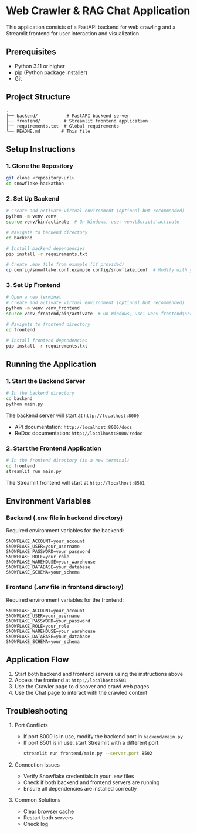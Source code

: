 # Web Crawler & RAG Chat Application

This application consists of a FastAPI backend for web crawling and a Streamlit frontend for user interaction and visualization.

## Prerequisites

- Python 3.11 or higher
- pip (Python package installer)
- Git

## Project Structure

```
.
├── backend/           # FastAPI backend server
├── frontend/         # Streamlit frontend application
├── requirements.txt  # Global requirements
└── README.md        # This file
```

## Setup Instructions

### 1. Clone the Repository

```bash
git clone <repository-url>
cd snowflake-hackathon
```

### 2. Set Up Backend

```bash
# Create and activate virtual environment (optional but recommended)
python -m venv venv
source venv/bin/activate  # On Windows, use: venv\Scripts\activate

# Navigate to backend directory
cd backend

# Install backend dependencies
pip install -r requirements.txt

# Create .env file from example (if provided)
cp config/snowflake.conf.example config/snowflake.conf  # Modify with your Snowflake credentials
```

### 3. Set Up Frontend

```bash
# Open a new terminal
# Create and activate virtual environment (optional but recommended)
python -m venv venv_frontend
source venv_frontend/bin/activate  # On Windows, use: venv_frontend\Scripts\activate

# Navigate to frontend directory
cd frontend

# Install frontend dependencies
pip install -r requirements.txt
```

## Running the Application

### 1. Start the Backend Server

```bash
# In the backend directory
cd backend
python main.py
```

The backend server will start at `http://localhost:8000`
- API documentation: `http://localhost:8000/docs`
- ReDoc documentation: `http://localhost:8000/redoc`

### 2. Start the Frontend Application

```bash
# In the frontend directory (in a new terminal)
cd frontend
streamlit run main.py
```

The Streamlit frontend will start at `http://localhost:8501`

## Environment Variables

### Backend (.env file in backend directory)
Required environment variables for the backend:
```
SNOWFLAKE_ACCOUNT=your_account
SNOWFLAKE_USER=your_username
SNOWFLAKE_PASSWORD=your_password
SNOWFLAKE_ROLE=your_role
SNOWFLAKE_WAREHOUSE=your_warehouse
SNOWFLAKE_DATABASE=your_database
SNOWFLAKE_SCHEMA=your_schema
```

### Frontend (.env file in frontend directory)
Required environment variables for the frontend:
```
SNOWFLAKE_ACCOUNT=your_account
SNOWFLAKE_USER=your_username
SNOWFLAKE_PASSWORD=your_password
SNOWFLAKE_ROLE=your_role
SNOWFLAKE_WAREHOUSE=your_warehouse
SNOWFLAKE_DATABASE=your_database
SNOWFLAKE_SCHEMA=your_schema
```

## Application Flow

1. Start both backend and frontend servers using the instructions above
2. Access the frontend at `http://localhost:8501`
3. Use the Crawler page to discover and crawl web pages
4. Use the Chat page to interact with the crawled content

## Troubleshooting

1. Port Conflicts
   - If port 8000 is in use, modify the backend port in `backend/main.py`
   - If port 8501 is in use, start Streamlit with a different port:
     ```bash
     streamlit run frontend/main.py --server.port 8502
     ```

2. Connection Issues
   - Verify Snowflake credentials in your .env files
   - Check if both backend and frontend servers are running
   - Ensure all dependencies are installed correctly

3. Common Solutions
   - Clear browser cache
   - Restart both servers
   - Check log
